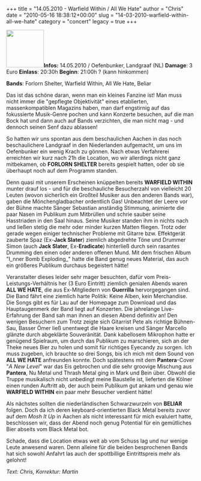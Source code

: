 +++
title = "14.05.2010 - Warfield Within / All We Hate"
author = "Chris"
date = "2010-05-16 18:38:12+00:00"
slug = "14-03-2010-warfield-within-all-we-hate"
category = "concert"
legacy = true
+++

<img src="images//2010/11/noImg.png" alt="" title="Kein Bild vorhanden" width="100" class="coverImg size-full wp-image-3246" />**Infos:**
14.05.2010 / Oefenbunker, Landgraaf (NL)
**Damage**: 3 Euro
**Einlass**: 20:30h
**Beginn**: 21:00h ? (kann hinkommen)

**Bands**: Forlorn Shelter, Warfield Within, All We Hate, Beliar

Das ist das schöne daran, wenn man ein kleines Fanzine ist! Man muss nicht immer die "gepflegte Objektivität" eines etablierten, massenkompatiblen Magazins haben, man darf engstirnig auf das fokussierte Musik-Genre pochen und kann Konzerte besuchen, auf die man Bock hat und dann auch auf Bands verzichten, die man nicht mag - und dennoch seinen Senf dazu ablassen!

So hatten wir uns spontan aus dem beschaulichen Aachen in das noch beschaulichere Landgraaf in den Niederlanden aufgemacht, um uns im Oefenbunker ein wenig Krach zu gönnen. Nach etwas Verfahrerei erreichten wir kurz nach 21h die Location, wo wir allerdings nicht ganz mitbekamen, ob **FORLORN SHELTER** bereits gespielt hatten, oder ob sie überhaupt noch auf dem Programm standen.

Denn quasi mit unserem Erscheinen knüppelten bereits **WARFIELD WITHIN** munter drauf los - und für die beschauliche Besucherzahl von vielleicht 20 Leuten (wovon sicherlich ein Großteil Musiker aus den anderen Bands war), gaben die Mönchengladbacher ordentlich Gas! Unbeachtet der Leere vor der Bühne machte Sänger Sebastian anständig Stimmung, animierte die paar Nasen im Publikum zum Mitbrüllen und schrie sauber seine Hasstriaden in den Saal hinaus. Seine Musiker standen ihm in nichts nach und ließen stetig die mehr oder minder kurzen Matten fliegen. Trotz oder gerade wegen einiger technischer Probleme mit Gitarre bzw. Effektgerät zauberte Spaz (Ex-**Jack Slater**) ziemlich abgedrehte Töne und Drummer Simon (auch **Jack Slater**, Ex-**Eradicate**) hinterließ durch sein rasantes Drumming den einen oder anderen offenen Mund.
Mit dem frischen Album "I_nner Bomb Exploding_" hatte die Band genug neues Material, das auch ein größeres Publikum durchaus begeistert hätte!

Veranstalter dieses leider sehr mager besuchten, dafür vom Preis-Leistungs-Verhältnis her (3 Euro Eintritt) ziemlich genialen Abends waren **ALL WE HATE**, die aus Ex-Mitgliedern von **Guerrilla** hervorgegangen sind. Die Band fährt eine ziemlich harte Politik: Keine Alben, kein Merchandise. Die Songs gibt es für Lau auf der Homepage zum Download und das Hauptaugenmerk der Band liegt auf Konzerten.
Die jahrelange Live-Erfahrung der Band sah man ihnen an diesen Abend definitiv an! Den wenigen Besuchern zum Trotz zeigte sich Gitarrist Pete als richtige Bühnen-Sau, Basser Ömer ließ unentwegt die Haare kreisen und Sänger Marcello glänzte durch abgeklärte Souveränität. Dank kabellosem Mikrophon hatte er genügend Spielraum, um durch das Publikum zu marschieren, sich an der Theke neues Bier zu holen und somit für richtiges Eyecandy zu sorgen.
Ich muss zugeben, ich brauchte so drei Songs, bis ich mich mit dem Sound von **ALL WE HATE** anfreunden konnte. Doch spätestens mit dem **Pantera**-Cover "_A New Level_" war das Eis gebrochen und die sehr groovige Mischung aus **Pantera**, Nu Metal und Thrash Metal ging in Mark und Bein über. Obwohl die Truppe musikalisch nicht unbedingt meine Baustelle ist, lieferten die Kölner einen runden Auftritt ab, der auch beim Publikum gut ankam und genau wie **WARFIELD WITHIN** ein paar mehr Besucher verdient hätte!

Als nächstes sollten die niederländischen Schwarzwurzeln von **BELIAR** folgen. Doch da ich deren keyboard-orientierten Black Metal bereits zuvor auf dem _Mosh It Up_ in Aachen als nicht interessant für mich evaluiert hatte, beschlossen wir, dass der Abend noch genug Potential für ein gemütliches Bier abseits vom Black Metal bot.
 
Schade, dass die Location etwas weit ab vom Schuss lag und nur wenige Leute anwesend waren. Denn alleine für die beiden besprochenen Bands hat sich sowohl Anfahrt las auch der spottbillige Eintrittspreis mehr als gelohnt!

_Text: Chris, Korrektur: Martin_
